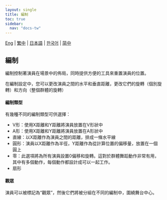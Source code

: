 ```yaml
---
layout: single
title: 編制
toc: true
sidebar:
  nav: "docs-tw"
---
```

[Eng](/tw/dancexr/features/formation) | [繁中](/tw/tw/dancexr/features/formation) | [日本語](/jp/tw/dancexr/features/formation) | [한국어](/kr/tw/dancexr/features/formation) | [简中](/zh/tw/dancexr/features/formation)


## 編制
編制控制著演員在場景中的佈局，同時提供方便的工具來重置演員的位置。

在編制設定中，您可以更改演員之間的水平和垂直距離，更改它們的旋轉（個別旋轉）和方向（整個群體的旋轉）

#### 編制類型
有幾種不同的編制類型可供選擇：
* V形：使用X距離和Y距離將演員放置在V形狀中
* A形：使用X距離和Y距離將演員放置在A形狀中
* 直線：以X距離作為演員之間的距離，排成一條水平線
* 圓形：演員以X距離作為半徑，Y距離作為從計算位置的偏移量，放置在一個圓上
* 零：此選項將為所有演員設置0偏移和旋轉。這對於群體舞蹈動作非常有用，其中有多個動作，每個動作都設計成可以一起工作。
* 扇形

#### 觀眾
演員可以被標記為“觀眾”，然後它們將被分組在不同的編制中，圍繞舞台中心。